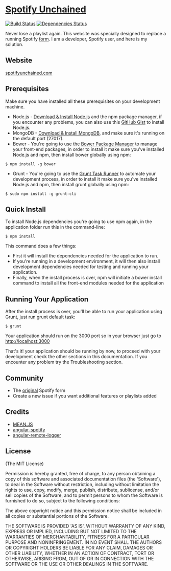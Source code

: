 # [Spotify Unchained](https://spotifyunchained.com)

[![Build Status](https://travis-ci.org/mbukosky/SpotifyUnchained.svg)](https://travis-ci.org/mbukosky/SpotifyUnchained)
[![Dependencies Status](https://david-dm.org/mbukosky/SpotifyUnchained.svg)](https://david-dm.org/mbukosky/SpotifyUnchained)

Never lose a playlist again. This website was specially designed to replace a running Spotify [form](https://community.spotify.com/t5/Music-Chat/New-Music-Tuesday-Archive/m-p/1037048#M20850). I am a developer, Spotify user, and here is my solution.

## Website
 [spotifyunchained.com](https://spotifyunchained.com)

## Prerequisites
Make sure you have installed all these prerequisites on your development machine.
* Node.js - [Download & Install Node.js](http://www.nodejs.org/download/) and the npm package manager, if you encounter any problems, you can also use this [GitHub Gist](https://gist.github.com/isaacs/579814) to install Node.js.
* MongoDB - [Download & Install MongoDB](http://www.mongodb.org/downloads), and make sure it's running on the default port (27017).
* Bower - You're going to use the [Bower Package Manager](http://bower.io/) to manage your front-end packages, in order to install it make sure you've installed Node.js and npm, then install bower globally using npm:

```
$ npm install -g bower
```

* Grunt - You're going to use the [Grunt Task Runner](http://gruntjs.com/) to automate your development process, in order to install it make sure you've installed Node.js and npm, then install grunt globally using npm:

```
$ sudo npm install -g grunt-cli
```

## Quick Install

To install Node.js dependencies you're going to use npm again, in the application folder run this in the command-line:

```
$ npm install
```

This command does a few things:
* First it will install the dependencies needed for the application to run.
* If you're running in a development environment, it will then also install development dependencies needed for testing and running your application.
* Finally, when the install process is over, npm will initiate a bower install command to install all the front-end modules needed for the application

## Running Your Application
After the install process is over, you'll be able to run your application using Grunt, just run grunt default task:

```
$ grunt
```

Your application should run on the 3000 port so in your browser just go to [http://localhost:3000](http://localhost:3000)

That's it! your application should be running by now, to proceed with your development check the other sections in this documentation.
If you encounter any problem try the Troubleshooting section.

## Community
* The [original](https://community.spotify.com/t5/Music-Chat/New-Music-Tuesday-Archive/m-p/1037048#M20850) Spotify form
* Create a new issue if you want additional features or playlists added

## Credits
* [MEAN.JS](http://meanjs.org)
* [angular-spotify](https://github.com/eddiemoore/angular-spotify)
* [angular-remote-logger](https://github.com/inakianduaga/angular-remote-logger)

## License
(The MIT License)

Permission is hereby granted, free of charge, to any person obtaining
a copy of this software and associated documentation files (the
'Software'), to deal in the Software without restriction, including
without limitation the rights to use, copy, modify, merge, publish,
distribute, sublicense, and/or sell copies of the Software, and to
permit persons to whom the Software is furnished to do so, subject to
the following conditions:

The above copyright notice and this permission notice shall be
included in all copies or substantial portions of the Software.

THE SOFTWARE IS PROVIDED 'AS IS', WITHOUT WARRANTY OF ANY KIND,
EXPRESS OR IMPLIED, INCLUDING BUT NOT LIMITED TO THE WARRANTIES OF
MERCHANTABILITY, FITNESS FOR A PARTICULAR PURPOSE AND NONINFRINGEMENT.
IN NO EVENT SHALL THE AUTHORS OR COPYRIGHT HOLDERS BE LIABLE FOR ANY
CLAIM, DAMAGES OR OTHER LIABILITY, WHETHER IN AN ACTION OF CONTRACT,
TORT OR OTHERWISE, ARISING FROM, OUT OF OR IN CONNECTION WITH THE
SOFTWARE OR THE USE OR OTHER DEALINGS IN THE SOFTWARE.
